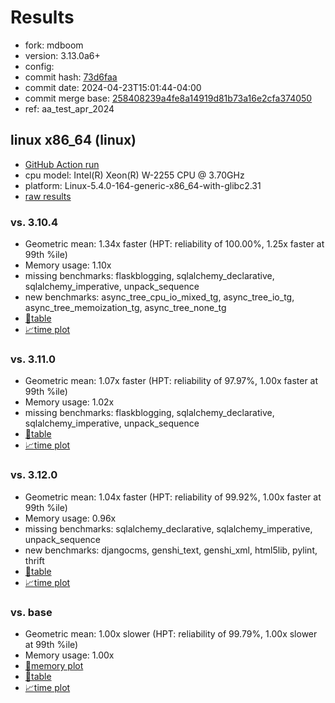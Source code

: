 # Results

- fork: mdboom
- version: 3.13.0a6+
- config: 
- commit hash: [73d6faa](https://github.com/mdboom/cpython/commit/73d6faa)
- commit date: 2024-04-23T15:01:44-04:00
- commit merge base: [258408239a4fe8a14919d81b73a16e2cfa374050](https://github.com/mdboom/cpython/commit/258408239a4fe8a14919d81b73a16e2cfa374050)
- ref: aa_test_apr_2024

## linux x86_64 (linux)

- [GitHub Action run](https://github.com/faster-cpython/benchmarking/actions/runs/8805805986)
- cpu model: Intel(R) Xeon(R) W-2255 CPU @ 3.70GHz
- platform: Linux-5.4.0-164-generic-x86_64-with-glibc2.31
- [raw results](bm-20240423-linux-x86_64-mdboom-aa_test_apr_2024-3.13.0a6%2B-73d6faa.json)

### vs. 3.10.4

- Geometric mean: 1.34x faster (HPT: reliability of 100.00%, 1.25x faster at 99th %ile)
- Memory usage: 1.10x
- missing benchmarks: flaskblogging, sqlalchemy_declarative, sqlalchemy_imperative, unpack_sequence
- new benchmarks: async_tree_cpu_io_mixed_tg, async_tree_io_tg, async_tree_memoization_tg, async_tree_none_tg
- [📄table](bm-20240423-linux-x86_64-mdboom-aa_test_apr_2024-3.13.0a6%2B-73d6faa-vs-3.10.4.md)
- [📈time plot](bm-20240423-linux-x86_64-mdboom-aa_test_apr_2024-3.13.0a6%2B-73d6faa-vs-3.10.4.png)

### vs. 3.11.0

- Geometric mean: 1.07x faster (HPT: reliability of 97.97%, 1.00x faster at 99th %ile)
- Memory usage: 1.02x
- missing benchmarks: flaskblogging, sqlalchemy_declarative, sqlalchemy_imperative, unpack_sequence
- [📄table](bm-20240423-linux-x86_64-mdboom-aa_test_apr_2024-3.13.0a6%2B-73d6faa-vs-3.11.0.md)
- [📈time plot](bm-20240423-linux-x86_64-mdboom-aa_test_apr_2024-3.13.0a6%2B-73d6faa-vs-3.11.0.png)

### vs. 3.12.0

- Geometric mean: 1.04x faster (HPT: reliability of 99.92%, 1.00x faster at 99th %ile)
- Memory usage: 0.96x
- missing benchmarks: sqlalchemy_declarative, sqlalchemy_imperative, unpack_sequence
- new benchmarks: djangocms, genshi_text, genshi_xml, html5lib, pylint, thrift
- [📄table](bm-20240423-linux-x86_64-mdboom-aa_test_apr_2024-3.13.0a6%2B-73d6faa-vs-3.12.0.md)
- [📈time plot](bm-20240423-linux-x86_64-mdboom-aa_test_apr_2024-3.13.0a6%2B-73d6faa-vs-3.12.0.png)

### vs. base

- Geometric mean: 1.00x slower (HPT: reliability of 99.79%, 1.00x slower at 99th %ile)
- Memory usage: 1.00x
- [🧠memory plot](bm-20240423-linux-x86_64-mdboom-aa_test_apr_2024-3.13.0a6%2B-73d6faa-vs-base-mem.png)
- [📄table](bm-20240423-linux-x86_64-mdboom-aa_test_apr_2024-3.13.0a6%2B-73d6faa-vs-base.md)
- [📈time plot](bm-20240423-linux-x86_64-mdboom-aa_test_apr_2024-3.13.0a6%2B-73d6faa-vs-base.png)

